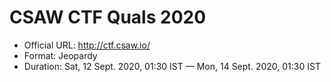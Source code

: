 # CSAW CTF Quals 2020

- Official URL: http://ctf.csaw.io/
- Format: Jeopardy
- Duration: Sat, 12 Sept. 2020, 01:30 IST — Mon, 14 Sept. 2020, 01:30 IST
